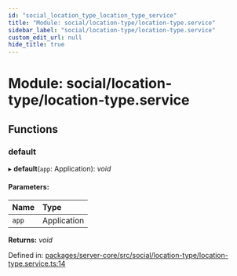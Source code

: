 ```yaml
---
id: "social_location_type_location_type_service"
title: "Module: social/location-type/location-type.service"
sidebar_label: "social/location-type/location-type.service"
custom_edit_url: null
hide_title: true
---
```


# Module: social/location-type/location-type.service

## Functions

### default

▸ **default**(`app`: Application): *void*

#### Parameters:

Name | Type |
:------ | :------ |
`app` | Application |

**Returns:** *void*

Defined in: [packages/server-core/src/social/location-type/location-type.service.ts:14](https://github.com/xr3ngine/xr3ngine/blob/673ad6a5f/packages/server-core/src/social/location-type/location-type.service.ts#L14)
